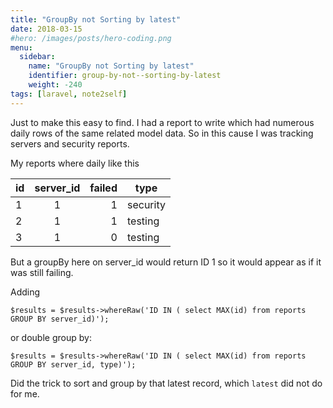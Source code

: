 ```yaml
---
title: "GroupBy not Sorting by latest"
date: 2018-03-15
#hero: /images/posts/hero-coding.png
menu:
  sidebar:
    name: "GroupBy not Sorting by latest"
    identifier: group-by-not--sorting-by-latest
    weight: -240
tags: [laravel, note2self]
---
```


Just to make this easy to find. I had a report to write which had numerous daily rows of the same related model data.
So in this cause I was tracking servers and security reports.

My reports where daily like this

| id        | server_id           | failed  | type |
| ------------- |:-------------:| -----:| ---|
|1|1|1| security |
|2|1|1| testing |
|3|1|0| testing |


But a groupBy here on server_id would return ID 1 so it would appear as if it was still failing.

Adding
```
$results = $results->whereRaw('ID IN ( select MAX(id) from reports GROUP BY server_id)');
```

or double group by:

```
$results = $results->whereRaw('ID IN ( select MAX(id) from reports GROUP BY server_id, type)');
```

Did the trick to sort and group by that latest record, which `latest` did not do for me.